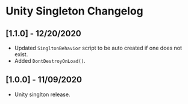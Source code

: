 # Unity Singleton Changelog

## [1.1.0] - 12/20/2020
- Updated `SingltonBehavior` script to be auto created if one does not exist.
- Added `DontDestroyOnLoad()`.

## [1.0.0] - 11/09/2020
- Unity singlton release.
